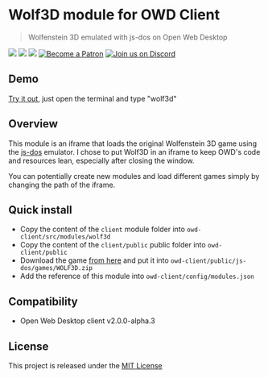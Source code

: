 # Wolf3D module for OWD Client
> Wolfenstein 3D emulated with js-dos on Open Web Desktop

<p>
    <a href="LICENSE"><img src="https://img.shields.io/badge/license-MIT-green.svg" /></a>
    <a href="https://github.com/owdproject/owd-client"><img src="https://img.shields.io/badge/owd-client-3A9CB6" /></a>
    <a href="https://github.com/topics/owd-modules"><img src="https://img.shields.io/badge/owd-modules-888" /></a>
    <a href="https://hacklover.net/patreon"><img src="https://img.shields.io/badge/become-a%20patron-orange" alt="Become a Patron" /></a>
    <a href="https://hacklover.net/discord"><img src="https://img.shields.io/badge/chat-on%20discord-7289da.svg" alt="Join us on Discord" /></a>
</p>

## Demo
[Try it out](https://hacklover.net/client), just open the terminal and type "wolf3d"

## Overview
This module is an iframe that loads the original Wolfenstein 3D game using the [js-dos](https://github.com/caiiiycuk/js-dos) emulator. 
I chose to put Wolf3D in an iframe to keep OWD's code and resources lean, especially after closing the window.  

You can potentially create new modules and load different games simply by changing the path of the iframe.

## Quick install
- Copy the content of the `client` module folder into `owd-client/src/modules/wolf3d`
- Copy the content of the `client/public` public folder into `owd-client/public`
- Download the game [from here](https://archive.org/details/Wolfenstein3d) and put it into `owd-client/public/js-dos/games/WOLF3D.zip`
- Add the reference of this module into `owd-client/config/modules.json`

## Compatibility
- Open Web Desktop client v2.0.0-alpha.3

## License
This project is released under the [MIT License](LICENSE)